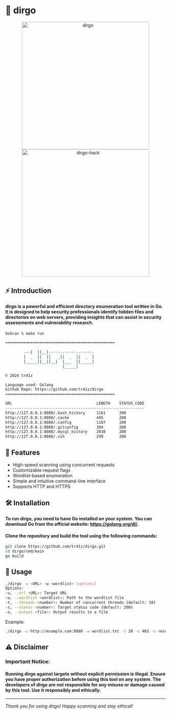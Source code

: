 # 🎯 dirgo

<p align="center">
  <img src="https://github.com/user-attachments/assets/1956bdcd-43cb-4b35-82ee-ae394fc258cb" alt="dirgo" width="400" height="400"/>
  <img src="https://github.com/user-attachments/assets/137f1e94-c304-437b-a521-509b3c2b7e5b" alt="dirgo-hack" width="400" height="400"/>
</p>


## ⚡ Introduction

#### **dirgo is a powerful and efficient directory enumeration tool written in Go. It is designed to help security professionals identify hidden files and directories on web servers, providing insights that can assist in security assessments and vulnerability research.**

```bash
GoScan % make run

================================================
                      
        .--|  ||__|.----..-----..-----.
        |  _  ||  ||   _||  _  ||  _  |
        |_____||__||__|  |___  ||_____|
                         |_____|       

© 2024 tr41z

Language used: Golang
Github Repo: https://github.com/tr41z/dirgo
================================================

URL                                     LENGTH    STATUS_CODE
-------------------------------------------------------------
http://127.0.0.1:8080/.bash_history     1161      200       
http://127.0.0.1:8080/.cache            445       200       
http://127.0.0.1:8080/.config           1187      200       
http://127.0.0.1:8080/.gitconfig        304       200       
http://127.0.0.1:8080/.mysql_history    2038      200       
http://127.0.0.1:8080/.ssh              299       200 
```

## 🚀 Features

- High-speed scanning using concurrent requests
- Customizable request flags
- Wordlist-based enumeration
- Simple and intuitive command-line interface
- Supports HTTP and HTTPS

## 🛠️ Installation

#### To run dirgo, you need to have Go installed on your system. You can download Go from the official website: https://golang.org/dl/.

#### Clone the repository and build the tool using the following commands:

```bash
git clone https://github.com/tr41z/dirgo.git
cd dirgo/cmd/main
go build
```

## 📝 Usage

```bash
./dirgo -u <URL> -w <wordlist> [options]
Options:
-u, --url <URL>: Target URL
-w, --wordlist <wordlist>: Path to the wordlist file
-t, --threads <number>: Number of concurrent threads (default: 10)
-s, --status <number>: Target status code (default: 200)
-o, --output <file>: Output results to a file
```

Example:
```bash
./dirgo -u http://example.com:8080 -w wordlist.txt -t 20 -s 403 -o results.txt
```

## ⚠️ Disclaimer

### Important Notice:

#### Running dirgo against targets without explicit permission is illegal. Ensure you have proper authorization before using this tool on any system. The developers of dirgo are not responsible for any misuse or damage caused by this tool. Use it responsibly and ethically.

---

*Thank you for using dirgo! Happy scanning and stay ethical!*
